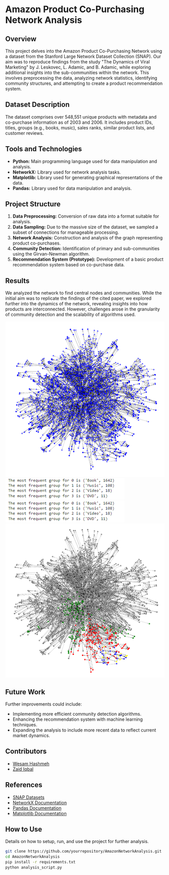 # Amazon Product Co-Purchasing Network Analysis

## Overview

This project delves into the Amazon Product Co-Purchasing Network using a dataset from the Stanford Large Network Dataset Collection (SNAP). Our aim was to reproduce findings from the study "The Dynamics of Viral Marketing" by J. Leskovec, L. Adamic, and B. Adamic, while exploring additional insights into the sub-communities within the network. This involves preprocessing the data, analyzing network statistics, identifying community structures, and attempting to create a product recommendation system.

## Dataset Description

The dataset comprises over 548,551 unique products with metadata and co-purchase information as of 2003 and 2006. It includes product IDs, titles, groups (e.g., books, music), sales ranks, similar product lists, and customer reviews.

## Tools and Technologies

- **Python:** Main programming language used for data manipulation and analysis.
- **NetworkX:** Library used for network analysis tasks.
- **Matplotlib:** Library used for generating graphical representations of the data.
- **Pandas:** Library used for data manipulation and analysis.

## Project Structure

1. **Data Preprocessing:** Conversion of raw data into a format suitable for analysis.
2. **Data Sampling:** Due to the massive size of the dataset, we sampled a subset of connections for manageable processing.
3. **Network Analysis:** Construction and analysis of the graph representing product co-purchases.
4. **Community Detection:** Identification of primary and sub-communities using the Girvan-Newman algorithm.
5. **Recommendation System (Prototype):** Development of a basic product recommendation system based on co-purchase data.

## Results

We analyzed the network to find central nodes and communities. While the initial aim was to replicate the findings of the cited paper, we explored further into the dynamics of the network, revealing insights into how products are interconnected. However, challenges arose in the granularity of community detection and the scalability of algorithms used.

<div>
  <img src="images/Graph.PNG" alt="graph">
</div>

<div>
  <img src="images/CommsStats2.PNG" alt="stats">
</div>


<div>
  <img src="images/CommsStats2.PNG" alt="stats">
</div>


<div>
  <img src="images/subcommex.PNG" alt="sub">
</div>


## Future Work

Further improvements could include:
- Implementing more efficient community detection algorithms.
- Enhancing the recommendation system with machine learning techniques.
- Expanding the analysis to include more recent data to reflect current market dynamics.

## Contributors

- [Wesam Hashmeh](https://github.com/Wesam-Hashmeh)
- [Zaid Iqbal ](https://github.com/Zaid-Iqbal)

## References

- [SNAP Datasets](https://snap.stanford.edu/data/index.html#amazon)
- [NetworkX Documentation](https://networkx.org/documentation/stable/index.html)
- [Pandas Documentation](https://pandas.pydata.org/pandas-docs/stable/index.html)
- [Matplotlib Documentation](https://matplotlib.org/stable/index.html)

## How to Use

Details on how to setup, run, and use the project for further analysis.

```bash
git clone https://github.com/yourrepository/AmazonNetworkAnalysis.git
cd AmazonNetworkAnalysis
pip install -r requirements.txt
python analysis_script.py
